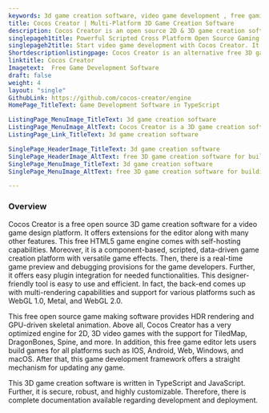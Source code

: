 ```yaml
---
keywords: 3d game creation software, video game development , free gaming software, open source game making software, free game editor,
title: Cocos Creator | Multi-Platform 3D Game Creation Software
description: Cocos Creator is an open source 2D & 3D game creation software. It is a self-hosted editor for building and publishing fully animated cross-platform HDR games.
singlepageh1title: Powerful Scripted Cross Platform Open Source Gaming Software
singlepageh2title: Start video game development with Cocos Creator. It provides editor extensions, skeletal animation, asset management, 3D effects, and real-time game preview.
Shortdescriptionlistingpage: Cocos Creator is an alternative free 3D game creation software. It is built on component-based architecture with features such as a 3D scene editor and more.
linktitle: Cocos Creator
Imagetext:  Free Game Development Software
draft: false
weight: 4
layout: "single"
GithubLink: https://github.com/cocos-creator/engine
HomePage_TitleText: Game Development Software in TypeScript

ListingPage_MenuImage_TitleText: 3d game creation software
ListingPage_MenuImage_AltText: Cocos Creator is a 3D game creation software
ListingPage_Link_TitleText: 3d game creation software

SinglePage_HeaderImage_TitleText: 3d game creation software
SinglePage_HeaderImage_AltText: free 3D game creation software for building cross platform games
SinglePage_MenuImage_TitleText: 3d game creation software
SinglePage_MenuImage_AltText: free 3D game creation software for building cross platform games

---
```

### **Overview**

Cocos Creator is a free open source 3D game creation software for a video game design platform. It offers extensions for the editor along with many other features. This free HTML5 game engine comes with self-hosting capabilities. Moreover, it is a component-based, scripted, data-driven game creation platform with versatile game effects. Then, there is a real-time game preview and debugging provisions for the game developers. Further, it offers easy plugin integration for needed functionalities. This designer-friendly tool is easy to use and efficient. In fact, the back-end comes up with multi-rendering capabilities and support for various platforms such as WebGL 1.0, Metal, and WebGL 2.0.

This free open source game making software provides HDR rendering and GPU-driven skeletal animation. Above all, Cocos Creator has a very optimized engine for 2D, 3D video games with the support for TiledMap, DragonBones, Spine, and more. In addition, this free game editor lets users build games for all platforms such as IOS, Android, Web, Windows, and macOS. After that, this game development framework offers a straight mechanism for updating any game.

This 3D game creation software is written in TypeScript and JavaScript. Further, it is secure, robust, and highly customizable. Therefore, there is complete documentation available regarding development and deployment.

<a class="anchor" id="requirements" name="requirements" style="font-size: 12.16px;"></a>

